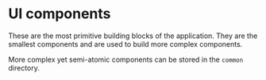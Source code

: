 # UI components

These are the most primitive building blocks of the application. They are the smallest components and are used to build more complex components.

More complex yet semi-atomic components can be stored in the `common` directory.
